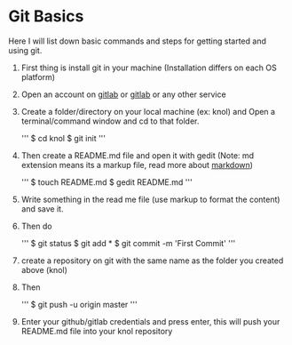 # Git Basics

Here I will list down basic commands and steps for getting started and using git.

1. First thing is install git in your machine (Installation differs on each OS platform)
2. Open an account on [gitlab](https://github.com) or [gitlab](https://gitlab.com) or any other service
3. Create a folder/directory on your local machine (ex: knol) and Open a terminal/command window and cd to that folder.

   '''
   $ cd knol
   $ git init
   '''

4. Then create a README.md file and open it with gedit (Note: md extension means its a markup file, read more about [markdown](https://guides.github.com/features/mastering-markdown/))

   '''
   $ touch README.md
   $ gedit README.md
   '''

5. Write something in the read me file (use markup to format the content) and save it.
6. Then do 

   '''
   $ git status
   $ git add *
   $ git commit -m 'First Commit'
   '''

7. create a repository on git with the same name as the folder you created above (knol)
8. Then

   '''
   $ git push -u origin master
   ''' 

9. Enter your github/gitlab credentials and press enter, this will push your README.md file into your knol repository
